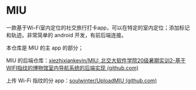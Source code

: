 # MIU

一款基于Wi-Fi室内定位的社交旅行打卡app，可以在特定的室内定位；添加标记和轨迹。非常简单的 android 开发，有前后端连接。



本仓库是 MIU 的主 app 的部分；

MIU 的后端仓库：[xiezhixiankevin/MIU: 北交大软件学院20级暑期实训2-基于WIFI指纹的博物馆室内导航系统的后端实现 (github.com)](https://github.com/xiezhixiankevin/MIU)

上传 Wi-Fi 指纹的分 app：[soulwinter/UploadMIU (github.com)](https://github.com/soulwinter/UploadMIU)

